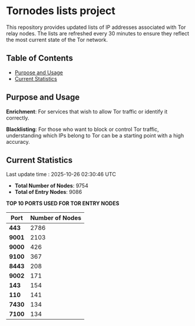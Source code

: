 # Tornodes lists project

This repository provides updated lists of IP addresses associated with Tor relay nodes. The lists are refreshed every 30 minutes to ensure they reflect the most current state of the Tor network.

## Table of Contents

- [Purpose and Usage](#purpose-and-usage)
- [Current Statistics](#current-statistics)


## Purpose and Usage

**Enrichment**: For services that wish to allow Tor traffic or identify it correctly.

**Blacklisting**: For those who want to block or control Tor traffic, understanding which IPs belong to Tor can be a starting point with a high accuracy.

## Current Statistics

Last update time : 2025-10-26 02:30:46 UTC

- **Total Number of Nodes**: 9754
- **Total of Entry Nodes**: 9086

**TOP 10 PORTS USED FOR TOR ENTRY NODES**

| **Port** | **Number of Nodes** |
|------|-----------------|
| **443**   | 2786  |
| **9001**   | 2103  |
| **9000**   | 426  |
| **9100**   | 367  |
| **8443**   | 208  |
| **9002**   | 171  |
| **143**   | 154  |
| **110**   | 141  |
| **7430**   | 134  |
| **7100**   | 134  |

